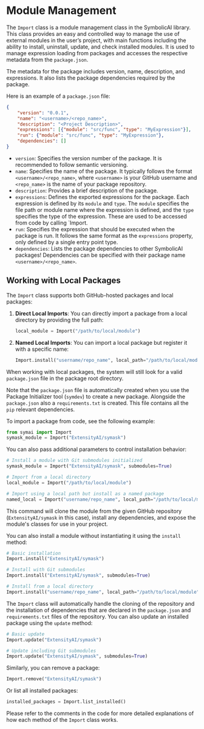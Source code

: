 # Module Management

The `Import` class is a module management class in the SymbolicAI library. This class provides an easy and controlled way to manage the use of external modules in the user’s project, with main functions including the ability to install, uninstall, update, and check installed modules. It is used to manage expression loading from packages and accesses the respective metadata from the `package.json`.

The metadata for the package includes version, name, description, and expressions. It also lists the package dependencies required by the package.

Here is an example of a `package.json` file:

```json
{
    "version": "0.0.1",
    "name": "<username>/<repo_name>",
    "description": "<Project Description>",
    "expressions": [{"module": "src/func", "type": "MyExpression"}],
    "run": {"module": "src/func", "type": "MyExpression"},
    "dependencies": []
}
```

- `version`: Specifies the version number of the package. It is recommended to follow semantic versioning.
- `name`: Specifies the name of the package. It typically follows the format `<username>/<repo_name>`, where `<username>` is your GitHub username and `<repo_name>` is the name of your package repository.
- `description`: Provides a brief description of the package.
- `expressions`: Defines the exported expressions for the package. Each expression is defined by its `module` and `type`. The `module` specifies the file path or module name where the expression is defined, and the `type` specifies the type of the expression. These are used to be accessed from code by calling `Import.
- `run`: Specifies the expression that should be executed when the package is run. It follows the same format as the `expressions` property, only defined by a single entry point type.
- `dependencies`: Lists the package dependencies to other SymbolicAI packages! Dependencies can be specified with their package name `<username>/<repo_name>`.
## Working with Local Packages

The `Import` class supports both GitHub-hosted packages and local packages:

1. **Direct Local Imports**: You can directly import a package from a local directory by providing the full path:
   ```python
   local_module = Import("/path/to/local/module")
   ```

2. **Named Local Imports**: You can import a local package but register it with a specific name:
   ```python
   Import.install("username/repo_name", local_path="/path/to/local/module")
   ```

When working with local packages, the system will still look for a valid `package.json` file in the package root directory.

Note that the `package.json` file is automatically created when you use the Package Initializer tool (`symdev`) to create a new package. Alongside the `package.json` also a `requirements.txt` is created. This file contains all the `pip` relevant dependencies.

To import a package from code, see the following example:

```python
from symai import Import
symask_module = Import("ExtensityAI/symask")
```
You can also pass additional parameters to control installation behavior:

```python
# Install a module with Git submodules initialized
symask_module = Import("ExtensityAI/symask", submodules=True)

# Import from a local directory
local_module = Import("/path/to/local/module")

# Import using a local path but install as a named package
named_local = Import("username/repo_name", local_path="/path/to/local/module")
```

This command will clone the module from the given GitHub repository (`ExtensityAI/symask` in this case), install any dependencies, and expose the module's classes for use in your project.

You can also install a module without instantiating it using the `install` method:

```python
# Basic installation
Import.install("ExtensityAI/symask")

# Install with Git submodules
Import.install("ExtensityAI/symask", submodules=True)

# Install from a local directory
Import.install("username/repo_name", local_path="/path/to/local/module")
```

The `Import` class will automatically handle the cloning of the repository and the installation of dependencies that are declared in the `package.json` and `requirements.txt` files of the repository.
You can also update an installed package using the `update` method:

```python
# Basic update
Import.update("ExtensityAI/symask")

# Update including Git submodules
Import.update("ExtensityAI/symask", submodules=True)
```

Similarly, you can remove a package:

```python
Import.remove("ExtensityAI/symask")
```

Or list all installed packages:

```python
installed_packages = Import.list_installed()
```

Please refer to the comments in the code for more detailed explanations of how each method of the `Import` class works.